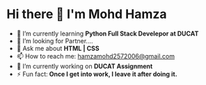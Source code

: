 <h1>Hi there 👋 I'm Mohd Hamza</h1>

- 🌱 I’m currently learning <b>Python Full Stack Develepor at DUCAT </b>
- 🤔 I’m looking for Partner....
- 💬 Ask me about <b>HTML | CSS</b>
- 📫 How to reach me: hamzamohd2572006@gmail.com
- 🔭 I’m currently working on <b>DUCAT Assignment</b>
- ⚡ Fun fact:<b> Once I get into work, I leave it after doing it. </b>

